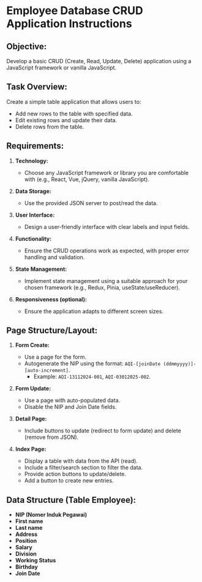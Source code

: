 # Employee Database CRUD Application Instructions

## Objective:

Develop a basic CRUD (Create, Read, Update, Delete) application using a JavaScript framework or vanilla JavaScript.

## Task Overview:

Create a simple table application that allows users to:

- Add new rows to the table with specified data.
- Edit existing rows and update their data.
- Delete rows from the table.

## Requirements:

1. **Technology:**

   - Choose any JavaScript framework or library you are comfortable with (e.g., React, Vue, jQuery, vanilla JavaScript).

2. **Data Storage:**

   - Use the provided JSON server to post/read the data.

3. **User Interface:**

   - Design a user-friendly interface with clear labels and input fields.

4. **Functionality:**

   - Ensure the CRUD operations work as expected, with proper error handling and validation.

5. **State Management:**

   - Implement state management using a suitable approach for your chosen framework (e.g., Redux, Pinia, useState/useReducer).

6. **Responsiveness (optional):**
   - Ensure the application adapts to different screen sizes.

## Page Structure/Layout:

1. **Form Create:**

   - Use a page for the form.
   - Autogenerate the NIP using the format: `AQI-[joinDate (ddmmyyyy)]-[auto-increment]`.
     - Example: `AQI-13112024-001`, `AQI-03012025-002`.

2. **Form Update:**

   - Use a page with auto-populated data.
   - Disable the NIP and Join Date fields.

3. **Detail Page:**

   - Include buttons to update (redirect to form update) and delete (remove from JSON).

4. **Index Page:**
   - Display a table with data from the API (read).
   - Include a filter/search section to filter the data.
   - Provide action buttons to update/delete.
   - Add a button to create new entries.

## Data Structure (Table Employee):

- **NIP (Nomer Induk Pegawai)**
- **First name**
- **Last name**
- **Address**
- **Position**
- **Salary**
- **Division**
- **Working Status**
- **Birthday**
- **Join Date**
